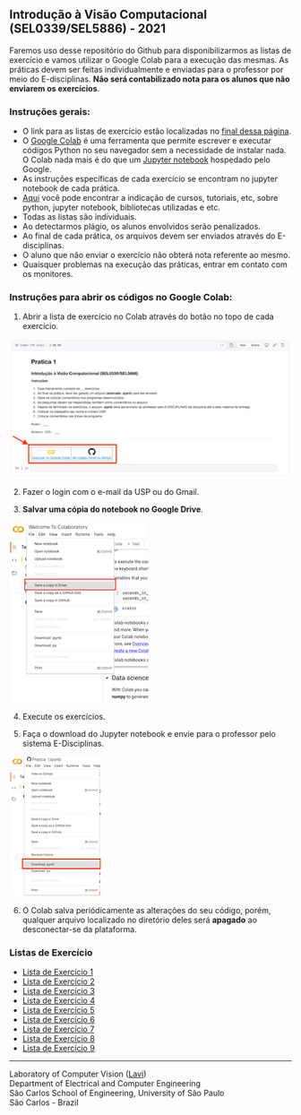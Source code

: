   
 ## Introdução à Visão Computacional (SEL0339/SEL5886) - 2021
 
 Faremos uso desse repositório do Github para disponibilizarmos as listas de exercício e vamos utilizar o Google Colab para a execução das mesmas. As práticas devem ser feitas individualmente e enviadas para o professor por meio do E-disciplinas. **Não será contabilizado nota para os alunos que não enviarem os exercícios**. 

### Instruções gerais:

 - O link para as listas de exercício estão localizadas no [final dessa página](https://github.com/LAVI-USP/SEL0339-SEL5886_2021#listas-de-exercício).
 - O [Google Colab](https://colab.research.google.com/notebooks/intro.ipynb) é uma ferramenta que permite escrever e executar códigos Python no seu navegador sem a necessidade de instalar nada. O Colab nada mais é do que um [Jupyter notebook](https://jupyter.org) hospedado pelo Google.
 - As instruções específicas de cada exercício se encontram no jupyter notebook de cada prática.
 - [Aqui](https://github.com/LAVI-USP/SEL0339-SEL5886_2021/tree/main/extra) você pode encontrar a indicação de cursos, tutoriais, etc, sobre python, jupyter notebook, bibliotecas utilizadas e etc.
 - Todas as listas são individuais.
 - Ao detectarmos plágio, os alunos envolvidos serão penalizados.
 - Ao final de cada prática, os arquivos devem ser enviados através do E-disciplinas.
 - O aluno que não enviar o exercício não obterá nota referente ao mesmo.
 - Quaisquer problemas na execução das práticas, entrar em contato com os monitores.
 
### Instruções para abrir os códigos no Google Colab:
 
1. Abrir a lista de exercício no Colab através do botão no topo de cada exercício.  

![](https://github.com/LAVI-USP/SEL0339-SEL5886_2021/blob/main/imagens/readme/Execute_Colab.png)

2.  Fazer o login com o e-mail da USP ou do Gmail.

3.  **Salvar uma cópia do notebook no Google Drive**. 

![](https://github.com/LAVI-USP/SEL0339-SEL5886_2021/blob/main/imagens/readme/Save_GDrive.png)

4. Execute os exercícios.

5. Faça o download do Jupyter notebook e envie para o professor pelo sistema E-Disciplinas.

![](https://github.com/LAVI-USP/SEL0339-SEL5886_2021/blob/main/imagens/readme/Download.png)

6. O Colab salva periódicamente as alterações do seu código, porém, qualquer arquivo localizado no diretório deles será **apagado** ao desconectar-se da plataforma.

### Listas de Exercício

 - [Lista de Exercício 1](https://github.com/LAVI-USP/SEL0339-SEL5886_2021/blob/main/praticas/Lista_de_Exercicio_1.ipynb)
 - [Lista de Exercício 2](https://github.com/LAVI-USP/SEL0339-SEL5886_2021/blob/main/praticas/Lista_de_Exercicio_2.ipynb)
 - [Lista de Exercício 3](https://github.com/LAVI-USP/SEL0339-SEL5886_2021/blob/main/praticas/Lista_de_Exercicio_3.ipynb)
 - [Lista de Exercício 4](https://github.com/LAVI-USP/SEL0339-SEL5886_2021/blob/main/praticas/Lista_de_Exercicio_4.ipynb)
 - [Lista de Exercício 5](https://github.com/LAVI-USP/SEL0339-SEL5886_2021/blob/main/praticas/Lista_de_Exercicio_5.ipynb)
 - [Lista de Exercício 6](https://github.com/LAVI-USP/SEL0339-SEL5886_2021/blob/main/praticas/Lista_de_Exercicio_6.ipynb)
 - [Lista de Exercício 7](https://github.com/LAVI-USP/SEL0339-SEL5886_2021/blob/main/praticas/Lista_de_Exercicio_7.ipynb)
 - [Lista de Exercício 8](https://github.com/LAVI-USP/SEL0339-SEL5886_2021/blob/main/praticas/Lista_de_Exercicio_8.ipynb)
 - [Lista de Exercício 9](https://github.com/LAVI-USP/SEL0339-SEL5886_2021/blob/main/praticas/Lista_de_Exercicio_9.ipynb)
---

Laboratory of Computer Vision ([Lavi](http://iris.sel.eesc.usp.br/lavi/))  
Department of Electrical and Computer Engineering  
São Carlos School of Engineering, University of São Paulo  
São Carlos - Brazil
